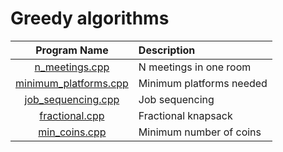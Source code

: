 # Greedy algorithms

|                  Program Name                  | Description              |
| :--------------------------------------------: | :----------------------- |
|        [n_meetings.cpp](n_meetings.cpp)        | N meetings in one room   |
| [minimum_platforms.cpp](minimum_platforms.cpp) | Minimum platforms needed |
|    [job_sequencing.cpp](job_sequencing.cpp)    | Job sequencing           |
|        [fractional.cpp](fractional.cpp)        | Fractional knapsack      |
|         [min_coins.cpp](min_coins.cpp)         | Minimum number of coins  |
